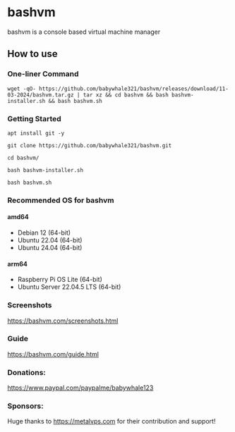 # bashvm

bashvm is a console based virtual machine manager

## How to use

### One-liner Command
`wget -qO- https://github.com/babywhale321/bashvm/releases/download/11-03-2024/bashvm.tar.gz | tar xz && cd bashvm && bash bashvm-installer.sh && bash bashvm.sh`

### Getting Started

`apt install git -y`

`git clone https://github.com/babywhale321/bashvm.git`

`cd bashvm/`

`bash bashvm-installer.sh`

`bash bashvm.sh`

### Recommended OS for bashvm
#### amd64
- Debian 12 (64-bit)
- Ubuntu 22.04 (64-bit)
- Ubuntu 24.04 (64-bit)

#### arm64
- Raspberry Pi OS Lite (64-bit)
- Ubuntu Server 22.04.5 LTS (64-bit)

### Screenshots
https://bashvm.com/screenshots.html

### Guide
https://bashvm.com/guide.html

### Donations:
https://www.paypal.com/paypalme/babywhale123

### Sponsors:
Huge thanks to https://metalvps.com for their contribution and support!
